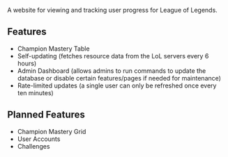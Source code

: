 A website for viewing and tracking user progress for League of Legends.

## Features
- Champion Mastery Table
- Self-updating (fetches resource data from the LoL servers every 6 hours)
- Admin Dashboard (allows admins to run commands to update the database or disable certain features/pages if needed for maintenance)
- Rate-limited updates (a single user can only be refreshed once every ten minutes)

## Planned Features
- Champion Mastery Grid
- User Accounts
- Challenges
